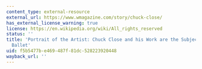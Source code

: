 ```yaml
---
content_type: external-resource
external_url: https://www.wmagazine.com/story/chuck-close/
has_external_license_warning: true
license: https://en.wikipedia.org/wiki/All_rights_reserved
status: ''
title: 'Portrait of the Artist: Chuck Close and his Work are the Subject of a New
  Ballet'
uid: f5b5477b-e469-487f-81dc-528223920448
wayback_url: ''
---
```

